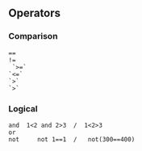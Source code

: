## Operators

### Comparison
```
==
!=  
 `>=`  
`<=`  
`>`   
`>`

```


### Logical
```
and  1<2 and 2>3  /  1<2>3
or
not     not 1==1  /   not(300==400) 
```
